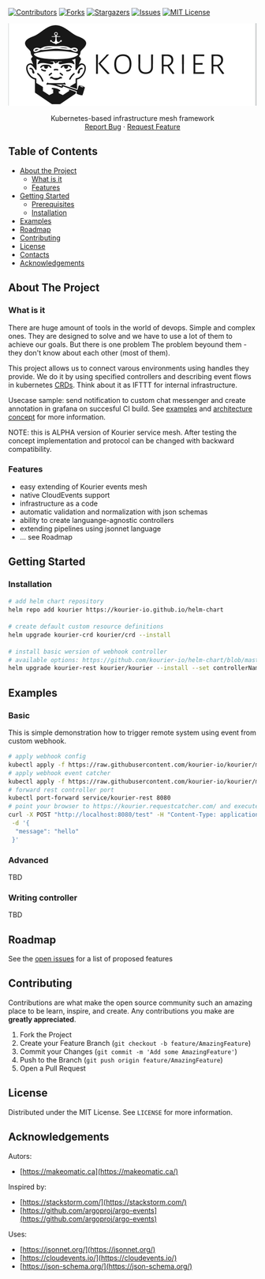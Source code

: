 <!-- PROJECT SHIELDS -->
[![Contributors][contributors-shield]][contributors-url]
[![Forks][forks-shield]][forks-url]
[![Stargazers][stars-shield]][stars-url]
[![Issues][issues-shield]][issues-url]
[![MIT License][license-shield]][license-url]

<!-- in further:
https://shields.io/category/build

 -->

<p align="center">
    <img src="doc/logo.png" alt="Logo">
  <p align="center">
    Kubernetes-based infrastructure mesh framework
    <br />
    <a href="https://github.com/kourier-io/kourier/issues">Report Bug</a>
    ·
    <a href="https://github.com/kourier-io/kourier/issues">Request Feature</a>
  </p>
</p>



<!-- TABLE OF CONTENTS -->
## Table of Contents

* [About the Project](#about-the-project)
  * [What is it](#what-is-it)
  * [Features](#features)
* [Getting Started](#getting-started)
  * [Prerequisites](#prerequisites)
  * [Installation](#installation)
* [Examples](#examples)
* [Roadmap](#roadmap)
* [Contributing](#contributing)
* [License](#license)
* [Contacts](#contacts)
* [Acknowledgements](#acknowledgements)



## About The Project

### What is it
There are huge amount of tools in the world of devops. Simple and complex ones. They are designed to solve and we have to use a lot of them to achieve our goals. But there is one problem The problem beyound them - they don't know about each other (most of them).

This project allows us to connect varous environments using handles they provide. We do it by using specified controllers and describing event flows in kubernetes [CRDs](https://kubernetes.io/docs/concepts/extend-kubernetes/api-extension/custom-resources/). Think about it as IFTTT for internal infrastructure.

Usecase sample: send notification to custom chat messenger and create annotation in grafana on succesful CI build. See [examples](#examples) and [architecture concept](doc/architecture.md) for more information.

NOTE: this is ALPHA version of Kourier service mesh. After testing the concept implementation and protocol can be changed with backward compatibility.

### Features
- easy extending of Kourier events mesh
- native CloudEvents support
- infrastructure as a code
- automatic validation and normalization with json schemas
- ability to create languange-agnostic controllers
- extending pipelines using jsonnet language
- ... see Roadmap

## Getting Started

### Installation
 
```sh
# add helm chart repository
helm repo add kourier https://kourier-io.github.io/helm-chart

# create default custom resource definitions
helm upgrade kourier-crd kourier/crd --install

# install basic wersion of webhook controller
# available options: https://github.com/kourier-io/helm-chart/blob/master/kourier/values.yaml
helm upgrade kourier-rest kourier/kourier --install --set controllerName=rest,service.enabled=true,image.repository=kourier/rest-controller
```


## Examples

### Basic
This is simple demonstration how to trigger remote system using event from custom webhook.
```sh
# apply webhook config
kubectl apply -f https://raw.githubusercontent.com/kourier-io/kourier/master/examples/basic/webhook.yml
# apply webhook event catcher
kubectl apply -f https://raw.githubusercontent.com/kourier-io/kourier/master/examples/basic/request.yml
# forward rest controller port
kubectl port-forward service/kourier-rest 8080
# point your browser to https://kourier.requestcatcher.com/ and execute:
curl -X POST "http://localhost:8080/test" -H "Content-Type: application/json" \
 -d '{
  "message": "hello"
 }'
```

### Advanced
TBD

### Writing controller
TBD

## Roadmap

See the [open issues](https://github.com/kourier-io/kourier/labels/enhancement) for a list of proposed features


## Contributing

Contributions are what make the open source community such an amazing place to be learn, inspire, and create. Any contributions you make are **greatly appreciated**.

1. Fork the Project
2. Create your Feature Branch (`git checkout -b feature/AmazingFeature`)
3. Commit your Changes (`git commit -m 'Add some AmazingFeature'`)
4. Push to the Branch (`git push origin feature/AmazingFeature`)
5. Open a Pull Request



## License

Distributed under the MIT License. See `LICENSE` for more information.


## Acknowledgements
Autors:
* [https://makeomatic.ca](https://makeomatic.ca/)

Inspired by:
* [https://stackstorm.com/](https://stackstorm.com/)
* [https://github.com/argoproj/argo-events](https://github.com/argoproj/argo-events)

Uses:
* [https://jsonnet.org/](https://jsonnet.org/)
* [https://cloudevents.io/](https://cloudevents.io/)
* [https://json-schema.org/](https://json-schema.org/)


[contributors-shield]: https://img.shields.io/github/contributors/kourier-io/kourier.svg?style=flat-square
[contributors-url]: https://github.com/kourier-io/kourier/graphs/contributors
[forks-shield]: https://img.shields.io/github/forks/kourier-io/kourier.svg?style=flat-square
[forks-url]: https://github.com/kourier-io/kourier/network/members
[stars-shield]: https://img.shields.io/github/stars/kourier-io/kourier.svg?style=flat-square
[stars-url]: https://github.com/kourier-io/kourier/stargazers
[issues-shield]: https://img.shields.io/github/issues/kourier-io/kourier.svg?style=flat-square
[issues-url]: https://github.com/kourier-io/kourier/issues
[license-shield]: https://img.shields.io/github/license/kourier-io/kourier.svg?style=flat-square
[license-url]: https://github.com/kourier-io/kourier/blob/master/LICENSE
